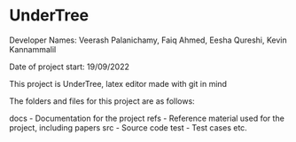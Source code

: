# UnderTree

Developer Names: Veerash Palanichamy, Faiq Ahmed, Eesha Qureshi, Kevin Kannammalil

Date of project start: 19/09/2022

This project is UnderTree, latex editor made with git in mind

The folders and files for this project are as follows:

docs - Documentation for the project
refs - Reference material used for the project, including papers
src - Source code
test - Test cases
etc.
